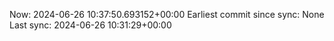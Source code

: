 Now: 2024-06-26 10:37:50.693152+00:00 Earliest commit since sync: None Last sync: 2024-06-26 10:31:29+00:00

